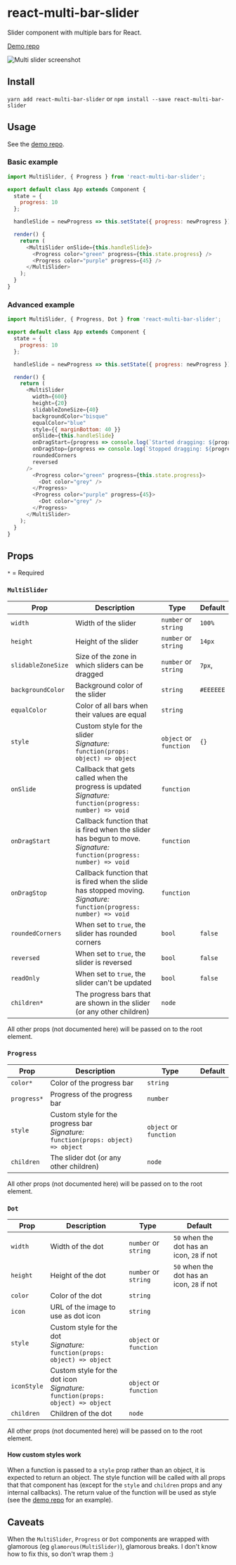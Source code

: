 # react-multi-bar-slider
Slider component with multiple bars for React.

[Demo repo](https://github.com/rafaelklaessen/react-multi-bar-slider-demo)

![Multi slider screenshot](https://github.com/rafaelklaessen/react-multi-bar-slider/raw/master/screenshots/screenshot.png "Screenshot of the multi slider demo")

## Install
`yarn add react-multi-bar-slider` or `npm install --save react-multi-bar-slider`

## Usage
See the [demo repo](https://github.com/rafaelklaessen/react-multi-bar-slider-demo).

### Basic example
```javascript
import MultiSlider, { Progress } from 'react-multi-bar-slider';

export default class App extends Component {
  state = {
    progress: 10
  };

  handleSlide = newProgress => this.setState({ progress: newProgress });

  render() {
    return (
      <MultiSlider onSlide={this.handleSlide}>
        <Progress color="green" progress={this.state.progress} />
        <Progress color="purple" progress={45} />
      </MultiSlider>
    );
  }
}
```

### Advanced example
```javascript
import MultiSlider, { Progress, Dot } from 'react-multi-bar-slider';

export default class App extends Component {
  state = {
    progress: 10
  };

  handleSlide = newProgress => this.setState({ progress: newProgress });

  render() {
    return (
      <MultiSlider
        width={600}
        height={20}
        slidableZoneSize={40}
        backgroundColor="bisque"
        equalColor="blue"
        style={{ marginBottom: 40 }}
        onSlide={this.handleSlide}
        onDragStart={progress => console.log(`Started dragging: ${progress}%`)}
        onDragStop={progress => console.log(`Stopped dragging: ${progress}%`)}
        roundedCorners
        reversed
      />
        <Progress color="green" progress={this.state.progress}>
          <Dot color="grey" />
        </Progress>
        <Progress color="purple" progress={45}>
          <Dot color="grey" />
        </Progress>
      </MultiSlider>
    );
  }
}
```

## Props
`*` = Required

### `MultiSlider`
Prop | Description | Type | Default
---- | ----------- | ---- | -------
`width` | Width of the slider | `number` or `string` | `100%`
`height` | Height of the slider | `number` or `string` | `14px`
`slidableZoneSize` | Size of the zone in which sliders can be dragged | `number` or `string` | `7px`,
`backgroundColor` | Background color of the slider | `string` | `#EEEEEE`
`equalColor` | Color of all bars when their values are equal | `string` |
`style` | Custom style for the slider <br> *Signature:* <br> `function(props: object) => object` | `object` or `function` | `{}`
`onSlide` | Callback that gets called when the progress is updated <br> *Signature:* <br> `function(progress: number) => void` | `function` |
`onDragStart` | Callback function that is fired when the slider has begun to move. <br> *Signature:* <br> `function(progress: number) => void` | `function` |
`onDragStop`| Callback function that is fired when the slide has stopped moving. <br> *Signature:* <br> `function(progress: number) => void` | `function` |
`roundedCorners` | When set to `true`, the slider has rounded corners | `bool` | `false`
`reversed` | When set to `true`, the slider is reversed | `bool` | `false`
`readOnly` | When set to `true`, the slider can't be updated | `bool` | `false`
`children*` |  The progress bars that are shown in the slider (or any other children) | `node` |

All other props (not documented here) will be passed on to the root element.

### `Progress`
Prop | Description | Type | Default
----- | ----------- | ---- | -------
`color*` | Color of the progress bar | `string` |
`progress*` | Progress of the progress bar | `number` |
`style` | Custom style for the progress bar <br> *Signature:* <br> `function(props: object) => object` | `object` or `function` |
`children` | The slider dot (or any other children) | `node` |

All other props (not documented here) will be passed on to the root element.

### `Dot`
Prop | Description | Type | Default
----- | ----------- | ---- | -------
`width` | Width of the dot | `number` or `string` | `50` when the dot has an icon, `28` if not
`height` | Height of the dot | `number` or `string` | `50` when the dot has an icon, `28` if not
`color` | Color of the dot | `string` |
`icon` | URL of the image to use as dot icon | `string` |
`style` | Custom style for the dot <br> *Signature:* <br> `function(props: object) => object` | `object` or `function` |
`iconStyle` | Custom style for the dot icon <br> *Signature:* <br> `function(props: object) => object` | `object` or `function` |
`children` | Children of the dot | `node` |

All other props (not documented here) will be passed on to the root element.

#### How custom styles work
When a function is passed to a `style` prop rather than an object, it is expected to return an object.
The style function will be called with all props that that component has (except for the `style` and `children` props and any internal callbacks). The return value of the function will be used as style (see the [demo repo](https://github.com/rafaelklaessen/react-multi-bar-slider-demo) for an example).

## Caveats
When the `MultiSlider`, `Progress` or `Dot` components are wrapped with glamorous (eg `glamorous(MultiSlider)`), glamorous breaks. I don't know how to fix this, so don't wrap them :)
